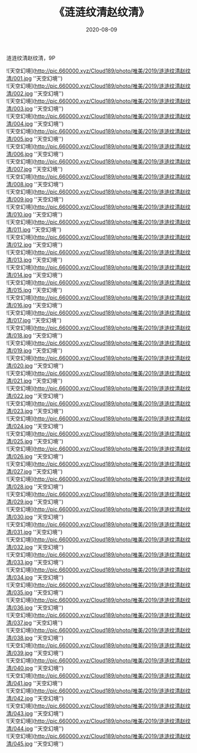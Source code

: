 ﻿---
layout: post
title:  《涟涟纹清赵纹清》
date:   2020-08-09
img: http://pic.660000.xyz/Cloud189/photo/唯美/2019/涟涟纹清赵纹清/000.jpg
categories: [美女, 清纯, 唯美]
---

涟涟纹清赵纹清，9P



![天空幻境](http://pic.660000.xyz/Cloud189/photo/唯美/2019/涟涟纹清赵纹清/001.jpg ''天空幻境'') <br>
![天空幻境](http://pic.660000.xyz/Cloud189/photo/唯美/2019/涟涟纹清赵纹清/002.jpg ''天空幻境'') <br>
![天空幻境](http://pic.660000.xyz/Cloud189/photo/唯美/2019/涟涟纹清赵纹清/003.jpg ''天空幻境'') <br>
![天空幻境](http://pic.660000.xyz/Cloud189/photo/唯美/2019/涟涟纹清赵纹清/004.jpg ''天空幻境'') <br>
![天空幻境](http://pic.660000.xyz/Cloud189/photo/唯美/2019/涟涟纹清赵纹清/005.jpg ''天空幻境'') <br>
![天空幻境](http://pic.660000.xyz/Cloud189/photo/唯美/2019/涟涟纹清赵纹清/006.jpg ''天空幻境'') <br>
![天空幻境](http://pic.660000.xyz/Cloud189/photo/唯美/2019/涟涟纹清赵纹清/007.jpg ''天空幻境'') <br>
![天空幻境](http://pic.660000.xyz/Cloud189/photo/唯美/2019/涟涟纹清赵纹清/008.jpg ''天空幻境'') <br>
![天空幻境](http://pic.660000.xyz/Cloud189/photo/唯美/2019/涟涟纹清赵纹清/009.jpg ''天空幻境'') <br>
![天空幻境](http://pic.660000.xyz/Cloud189/photo/唯美/2019/涟涟纹清赵纹清/010.jpg ''天空幻境'') <br>
![天空幻境](http://pic.660000.xyz/Cloud189/photo/唯美/2019/涟涟纹清赵纹清/011.jpg ''天空幻境'') <br>
![天空幻境](http://pic.660000.xyz/Cloud189/photo/唯美/2019/涟涟纹清赵纹清/012.jpg ''天空幻境'') <br>
![天空幻境](http://pic.660000.xyz/Cloud189/photo/唯美/2019/涟涟纹清赵纹清/013.jpg ''天空幻境'') <br>
![天空幻境](http://pic.660000.xyz/Cloud189/photo/唯美/2019/涟涟纹清赵纹清/014.jpg ''天空幻境'') <br>
![天空幻境](http://pic.660000.xyz/Cloud189/photo/唯美/2019/涟涟纹清赵纹清/015.jpg ''天空幻境'') <br>
![天空幻境](http://pic.660000.xyz/Cloud189/photo/唯美/2019/涟涟纹清赵纹清/016.jpg ''天空幻境'') <br>
![天空幻境](http://pic.660000.xyz/Cloud189/photo/唯美/2019/涟涟纹清赵纹清/017.jpg ''天空幻境'') <br>
![天空幻境](http://pic.660000.xyz/Cloud189/photo/唯美/2019/涟涟纹清赵纹清/018.jpg ''天空幻境'') <br>
![天空幻境](http://pic.660000.xyz/Cloud189/photo/唯美/2019/涟涟纹清赵纹清/019.jpg ''天空幻境'') <br>
![天空幻境](http://pic.660000.xyz/Cloud189/photo/唯美/2019/涟涟纹清赵纹清/020.jpg ''天空幻境'') <br>
![天空幻境](http://pic.660000.xyz/Cloud189/photo/唯美/2019/涟涟纹清赵纹清/021.jpg ''天空幻境'') <br>
![天空幻境](http://pic.660000.xyz/Cloud189/photo/唯美/2019/涟涟纹清赵纹清/022.jpg ''天空幻境'') <br>
![天空幻境](http://pic.660000.xyz/Cloud189/photo/唯美/2019/涟涟纹清赵纹清/023.jpg ''天空幻境'') <br>
![天空幻境](http://pic.660000.xyz/Cloud189/photo/唯美/2019/涟涟纹清赵纹清/024.jpg ''天空幻境'') <br>
![天空幻境](http://pic.660000.xyz/Cloud189/photo/唯美/2019/涟涟纹清赵纹清/025.jpg ''天空幻境'') <br>
![天空幻境](http://pic.660000.xyz/Cloud189/photo/唯美/2019/涟涟纹清赵纹清/026.jpg ''天空幻境'') <br>
![天空幻境](http://pic.660000.xyz/Cloud189/photo/唯美/2019/涟涟纹清赵纹清/027.jpg ''天空幻境'') <br>
![天空幻境](http://pic.660000.xyz/Cloud189/photo/唯美/2019/涟涟纹清赵纹清/028.jpg ''天空幻境'') <br>
![天空幻境](http://pic.660000.xyz/Cloud189/photo/唯美/2019/涟涟纹清赵纹清/029.jpg ''天空幻境'') <br>
![天空幻境](http://pic.660000.xyz/Cloud189/photo/唯美/2019/涟涟纹清赵纹清/030.jpg ''天空幻境'') <br>
![天空幻境](http://pic.660000.xyz/Cloud189/photo/唯美/2019/涟涟纹清赵纹清/031.jpg ''天空幻境'') <br>
![天空幻境](http://pic.660000.xyz/Cloud189/photo/唯美/2019/涟涟纹清赵纹清/032.jpg ''天空幻境'') <br>
![天空幻境](http://pic.660000.xyz/Cloud189/photo/唯美/2019/涟涟纹清赵纹清/033.jpg ''天空幻境'') <br>
![天空幻境](http://pic.660000.xyz/Cloud189/photo/唯美/2019/涟涟纹清赵纹清/034.jpg ''天空幻境'') <br>
![天空幻境](http://pic.660000.xyz/Cloud189/photo/唯美/2019/涟涟纹清赵纹清/035.jpg ''天空幻境'') <br>
![天空幻境](http://pic.660000.xyz/Cloud189/photo/唯美/2019/涟涟纹清赵纹清/036.jpg ''天空幻境'') <br>
![天空幻境](http://pic.660000.xyz/Cloud189/photo/唯美/2019/涟涟纹清赵纹清/037.jpg ''天空幻境'') <br>
![天空幻境](http://pic.660000.xyz/Cloud189/photo/唯美/2019/涟涟纹清赵纹清/038.jpg ''天空幻境'') <br>
![天空幻境](http://pic.660000.xyz/Cloud189/photo/唯美/2019/涟涟纹清赵纹清/039.jpg ''天空幻境'') <br>
![天空幻境](http://pic.660000.xyz/Cloud189/photo/唯美/2019/涟涟纹清赵纹清/040.jpg ''天空幻境'') <br>
![天空幻境](http://pic.660000.xyz/Cloud189/photo/唯美/2019/涟涟纹清赵纹清/041.jpg ''天空幻境'') <br>
![天空幻境](http://pic.660000.xyz/Cloud189/photo/唯美/2019/涟涟纹清赵纹清/042.jpg ''天空幻境'') <br>
![天空幻境](http://pic.660000.xyz/Cloud189/photo/唯美/2019/涟涟纹清赵纹清/043.jpg ''天空幻境'') <br>
![天空幻境](http://pic.660000.xyz/Cloud189/photo/唯美/2019/涟涟纹清赵纹清/044.jpg ''天空幻境'') <br>
![天空幻境](http://pic.660000.xyz/Cloud189/photo/唯美/2019/涟涟纹清赵纹清/045.jpg ''天空幻境'') <br>